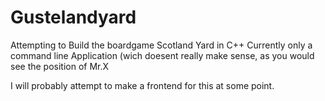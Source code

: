 # Gustelandyard
Attempting to Build the boardgame Scotland Yard in C++
Currently only a command line Application (wich doesent really make sense, as you would see the position of Mr.X

I will probably attempt to make a frontend for this at some point.
